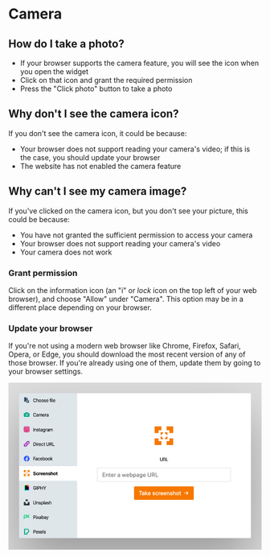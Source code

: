 # Camera

## How do I take a photo?

- If your browser supports the camera feature, you will see the icon when you open the widget
- Click on that icon and grant the required permission
- Press the "Click photo" button to take a photo

## Why don't I see the camera icon?

If you don't see the camera icon, it could be because:

- Your browser does not support reading your camera's video; if this is the case, you should update your browser
- The website has not enabled the camera feature

## Why can't I see my camera image?

If you've clicked on the camera icon, but you don't see your picture, this could be because:

- You have not granted the sufficient permission to access your camera
- Your browser does not support reading your camera's video
- Your camera does not work

### Grant permission

Click on the information icon (an "i" or *lock* icon on the top left of your web browser), and choose "Allow" under "Camera". This option may be in a different place depending on your browser.

### Update your browser

If you're not using a modern web browser like Chrome, Firefox, Safari, Opera, or Edge, you should download the most recent version of any of those browser. If you're already using one of them, update them by going to your browser settings.

![Screenshot of the Screenshot service](/assets/screenshots/screenshot.png)
